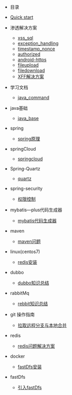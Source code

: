 * 目录
* [Quick start](start/quickstart.md)
* 渗透解决方案
   * [xss_sql](security/next.md)
   * [exception_handling](security/exception.md)
   * [timestamp_nonce](security/timestamp_nonce.md)
   * [authorized](security/authorized.md)
   * [android-https](security/android-https.md)
   * [fileupload](security/fileupload.md)
   * [filedownload](security/filedownload.md)
   * [XFF解决方案](security/xff解决方案.md)
   
* 学习文档
   * [java_command](Document/document.md)
   
* java基础
   * [java_base](java_base/java_base.md)
   
* spring
   * [spring原理](spring/spring.md)
   
* springCloud
   * [springcloud](springcloud/springcloud.md)
   
* Spring-Quartz
   * [quartz](Quartz/quartz.md)
   
* spring-security
   * [权限控制](spring_security/spring_security.md)
  
   
*  mybatis—plus代码生成器
   * [mybatis代码生成器](mybatis/代码生成器.md)
   
* maven
    * [maven问题](maven/maven.md)
    
* linux(centos7)
    * [redis安装](linux/linux.md)
    
* dubbo
    * [dubbo知识总结](dubbo/Dubbo.md)
    
* rabbitMq
    * [rebbit知识总结](rabbitMq/rabbitMq.md)   

* git 操作指南
    * [拉取远程分支与本地合并](git/git.md)    

* redis
    * [redis问题解决方案](redis/redis.md)
    
* docker
    * [fastDfs安装](docker/docker.md)
    
* fastDfs
    * [引入fastDfs](fastDfs/fastDfs.md)
